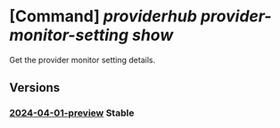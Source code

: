 # [Command] _providerhub provider-monitor-setting show_

Get the provider monitor setting details.

## Versions

### [2024-04-01-preview](/Resources/mgmt-plane/L3N1YnNjcmlwdGlvbnMve30vcmVzb3VyY2Vncm91cHMve30vcHJvdmlkZXJzL21pY3Jvc29mdC5wcm92aWRlcmh1Yi9wcm92aWRlcm1vbml0b3JzZXR0aW5ncy97fQ==/2024-04-01-preview.xml) **Stable**

<!-- mgmt-plane /subscriptions/{}/resourcegroups/{}/providers/microsoft.providerhub/providermonitorsettings/{} 2024-04-01-preview -->
